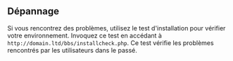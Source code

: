 ## Dépannage

Si vous rencontrez des problèmes, utilisez le test d'installation pour vérifier votre environnement. Invoquez ce test en accédant à `http://domain.ltd/bbs/installcheck.php`. Ce test vérifie les problèmes rencontrés par les utilisateurs dans le passé.